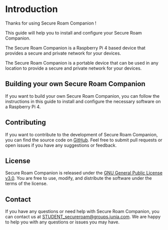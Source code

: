 # Introduction

Thanks for using Secure Roam Companion !

This guide will help you to install and configure your Secure Roam Companion.

The Secure Roam Companion is a Raspberry Pi 4 based device that provides a secure and private network for your devices.

The Secure Roam Companion is a portable device that can be used in any location to provide a secure and private network for your devices.

## Building your own Secure Roam Companion

If you want to build your own Secure Roam Companion, you can follow the instructions in this guide to install and configure the necessary software on a Raspberry Pi 4.

## Contributing

If you want to contribute to the development of Secure Roam Companion, you can find the source code on [GitHub](https://github.com/orgs/SecureRoam/repositories). Feel free to submit pull requests or open issues if you have any suggestions or feedback.

## License

Secure Roam Companion is released under the [GNU General Public License v3.0](https://www.gnu.org/licenses/gpl-3.0.en.html). You are free to use, modify, and distribute the software under the terms of the license.

## Contact

If you have any questions or need help with Secure Roam Companion, you can contact us at [STUDENT_secureroam@groups.junia.com](mailto:STUDENT_secureroam@groups.junia.com). We are happy to help you with any questions or issues you may have.
